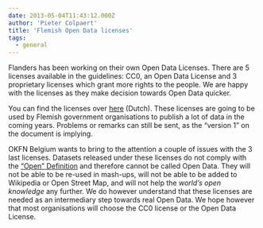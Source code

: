 ```yaml
---
date: 2013-05-04T11:43:12.000Z
author: 'Pieter Colpaert'
title: 'Flemish Open Data licenses'
tags:
  - general
---
```


Flanders has been working on their own Open Data Licenses. There are 5 licenses available in the guidelines: CC0, an Open Data License and 3 proprietary licenses which grant more rights to the people. We are happy with the licenses as they make decision towards Open Data quicker.

You can find the licenses over [here](http://opendataforum.be/forums/4f292b7aaa6d63560100000d/forum_topics/51836bffce3fb564340000dc) (Dutch). These licenses are going to be used by Flemish government organisations to publish a lot of data in the coming years. Problems or remarks can still be sent, as the “version 1” on the document is implying.

OKFN Belgium wants to bring to the attention a couple of issues with the 3 last licenses. Datasets released under these licenses do not comply with the [“Open” Definition](http://opendefinition.org/) and therefore cannot be called Open Data. They will not be able to be re-used in mash-ups, will not be able to be added to Wikipedia or Open Street Map, and will not help the _world’s open knowledge_ any further. We do however understand that these licenses are needed as an intermediary step towards real Open Data. We hope however that most organisations will choose the CC0 license or the Open Data License.
